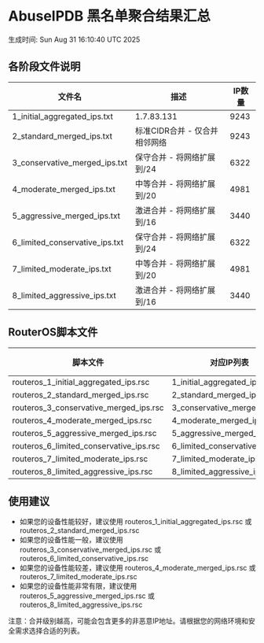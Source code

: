 # AbuseIPDB 黑名单聚合结果汇总
生成时间: Sun Aug 31 16:10:40 UTC 2025

## 各阶段文件说明

| 文件名 | 描述 | IP数量 |
|--------|------|--------|
| 1_initial_aggregated_ips.txt | 1.7.83.131 | 9243 |
| 2_standard_merged_ips.txt | 标准CIDR合并 - 仅合并相邻网络 | 9243 |
| 3_conservative_merged_ips.txt | 保守合并 - 将网络扩展到/24 | 6322 |
| 4_moderate_merged_ips.txt | 中等合并 - 将网络扩展到/20 | 4981 |
| 5_aggressive_merged_ips.txt | 激进合并 - 将网络扩展到/16 | 3440 |
| 6_limited_conservative_ips.txt | 保守合并 - 将网络扩展到/24 | 6322 |
| 7_limited_moderate_ips.txt | 中等合并 - 将网络扩展到/20 | 4981 |
| 8_limited_aggressive_ips.txt | 激进合并 - 将网络扩展到/16 | 3440 |

## RouterOS脚本文件

| 脚本文件 | 对应IP列表 | IP数量 |
|----------|------------|--------|
| routeros_1_initial_aggregated_ips.rsc | 1_initial_aggregated_ips.txt | 9243 |
| routeros_2_standard_merged_ips.rsc | 2_standard_merged_ips.txt | 9243 |
| routeros_3_conservative_merged_ips.rsc | 3_conservative_merged_ips.txt | 6322 |
| routeros_4_moderate_merged_ips.rsc | 4_moderate_merged_ips.txt | 4981 |
| routeros_5_aggressive_merged_ips.rsc | 5_aggressive_merged_ips.txt | 3440 |
| routeros_6_limited_conservative_ips.rsc | 6_limited_conservative_ips.txt | 6322 |
| routeros_7_limited_moderate_ips.rsc | 7_limited_moderate_ips.txt | 4981 |
| routeros_8_limited_aggressive_ips.rsc | 8_limited_aggressive_ips.txt | 3440 |

## 使用建议

- 如果您的设备性能较好，建议使用 routeros_1_initial_aggregated_ips.rsc 或 routeros_2_standard_merged_ips.rsc
- 如果您的设备性能一般，建议使用 routeros_3_conservative_merged_ips.rsc 或 routeros_6_limited_conservative_ips.rsc
- 如果您的设备性能较差，建议使用 routeros_4_moderate_merged_ips.rsc 或 routeros_7_limited_moderate_ips.rsc
- 如果您的设备性能非常有限，建议使用 routeros_5_aggressive_merged_ips.rsc 或 routeros_8_limited_aggressive_ips.rsc

注意：合并级别越高，可能会包含更多的非恶意IP地址。请根据您的网络环境和安全需求选择合适的列表。
